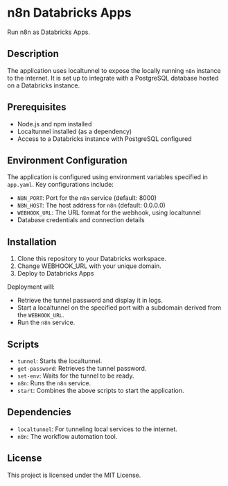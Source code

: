 # n8n Databricks Apps

Run n8n as Databricks Apps.

## Description

The application uses localtunnel to expose the locally running `n8n` instance to the internet. It is set up to integrate with a PostgreSQL database hosted on a Databricks instance.

## Prerequisites

- Node.js and npm installed
- Localtunnel installed (as a dependency)
- Access to a Databricks instance with PostgreSQL configured

## Environment Configuration

The application is configured using environment variables specified in `app.yaml`. Key configurations include:

- `N8N_PORT`: Port for the `n8n` service (default: 8000)
- `N8N_HOST`: The host address for `n8n` (default: 0.0.0.0)
- `WEBHOOK_URL`: The URL format for the webhook, using localtunnel
- Database credentials and connection details

## Installation

1. Clone this repository to your Databricks workspace.
2. Change WEBHOOK_URL with your unique domain.
3. Deploy to Databricks Apps

Deployment will:
- Retrieve the tunnel password and display it in logs.
- Start a localtunnel on the specified port with a subdomain derived from the `WEBHOOK_URL`.
- Run the `n8n` service.

## Scripts

- `tunnel`: Starts the localtunnel.
- `get-password`: Retrieves the tunnel password.
- `set-env`: Waits for the tunnel to be ready.
- `n8n`: Runs the `n8n` service.
- `start`: Combines the above scripts to start the application.

## Dependencies

- `localtunnel`: For tunneling local services to the internet.
- `n8n`: The workflow automation tool.

## License

This project is licensed under the MIT License.
